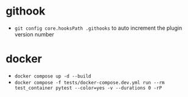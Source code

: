 # githook
- `git config core.hooksPath .githooks` to auto increment the plugin version number

# docker
- `docker compose up -d --build`
- `docker compose -f tests/docker-compose.dev.yml run --rm test_container pytest --color=yes -v --durations 0 -rP`